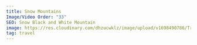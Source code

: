 ```yaml
---
title: Snow Mountains
Image/Video Order: "33"
SEO: Snow Black and White Mountain
image: https://res.cloudinary.com/dhzucwklz/image/upload/v1698490786/Travel/_SBS4899_nzukez.jpg
tag: travel
---
```

